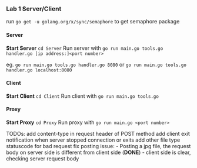 ### Lab 1 Server/Client
run `go get -u golang.org/x/sync/semaphore` to get semaphore package

#### Server
**Start Server**
`cd Server`
Run server with `go run main.go tools.go handler.go [ip address:]<port number>` 

eg. `go run main.go tools.go handler.go 8080` or `go run main.go tools.go handler.go localhost:8080`

#### Client
**Start Client**
`cd Client`
Run client with `go run main.go tools.go`

#### Proxy
**Start Proxy**
`cd Proxy`
Run proxy with `go run main.go <port number>`

TODOs: 
add content-type in request header of POST method
add client exit notification when server stopped connection or exits
add other file type statuscode for bad request
fix posting issue:
    - Posting a jpg file, the request body on server side is different from client side (**DONE**)
    - client side is clear, checking server request body



